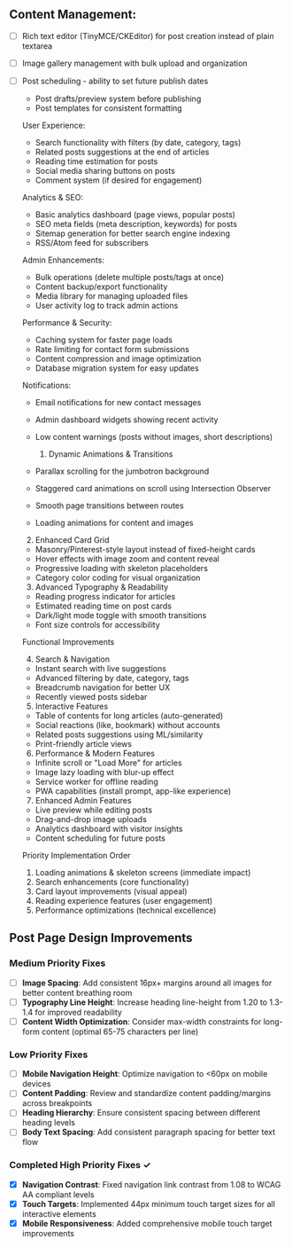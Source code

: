 ## Content Management:
- [ ] Rich text editor (TinyMCE/CKEditor) for post creation instead of plain textarea
- [ ] Image gallery management with bulk upload and organization
- [ ] Post scheduling - ability to set future publish dates
  - Post drafts/preview system before publishing
  - Post templates for consistent formatting

  User Experience:
  - Search functionality with filters (by date, category, tags)
  - Related posts suggestions at the end of articles
  - Reading time estimation for posts
  - Social media sharing buttons on posts
  - Comment system (if desired for engagement)

  Analytics & SEO:
  - Basic analytics dashboard (page views, popular posts)
  - SEO meta fields (meta description, keywords) for posts
  - Sitemap generation for better search engine indexing
  - RSS/Atom feed for subscribers

  Admin Enhancements:
  - Bulk operations (delete multiple posts/tags at once)
  - Content backup/export functionality
  - Media library for managing uploaded files
  - User activity log to track admin actions

  Performance & Security:
  - Caching system for faster page loads
  - Rate limiting for contact form submissions
  - Content compression and image optimization
  - Database migration system for easy updates

  Notifications:
  - Email notifications for new contact messages
  - Admin dashboard widgets showing recent activity
  - Low content warnings (posts without images, short descriptions)

    1. Dynamic Animations & Transitions

  - Parallax scrolling for the jumbotron background
  - Staggered card animations on scroll using Intersection Observer
  - Smooth page transitions between routes
  - Loading animations for content and images

  2. Enhanced Card Grid

  - Masonry/Pinterest-style layout instead of fixed-height cards
  - Hover effects with image zoom and content reveal
  - Progressive loading with skeleton placeholders
  - Category color coding for visual organization

  3. Advanced Typography & Readability

  - Reading progress indicator for articles
  - Estimated reading time on post cards
  - Dark/light mode toggle with smooth transitions
  - Font size controls for accessibility

  Functional Improvements

  4. Search & Navigation

  - Instant search with live suggestions
  - Advanced filtering by date, category, tags
  - Breadcrumb navigation for better UX
  - Recently viewed posts sidebar

  5. Interactive Features

  - Table of contents for long articles (auto-generated)
  - Social reactions (like, bookmark) without accounts
  - Related posts suggestions using ML/similarity
  - Print-friendly article views

  6. Performance & Modern Features

  - Infinite scroll or "Load More" for articles
  - Image lazy loading with blur-up effect
  - Service worker for offline reading
  - PWA capabilities (install prompt, app-like experience)

  7. Enhanced Admin Features

  - Live preview while editing posts
  - Drag-and-drop image uploads
  - Analytics dashboard with visitor insights
  - Content scheduling for future posts

  Priority Implementation Order

  1. Loading animations & skeleton screens (immediate impact)
  2. Search enhancements (core functionality)
  3. Card layout improvements (visual appeal)
  4. Reading experience features (user engagement)
  5. Performance optimizations (technical excellence)

## Post Page Design Improvements

### Medium Priority Fixes
- [ ] **Image Spacing**: Add consistent 16px+ margins around all images for better content breathing room
- [ ] **Typography Line Height**: Increase heading line-height from 1.20 to 1.3-1.4 for improved readability
- [ ] **Content Width Optimization**: Consider max-width constraints for long-form content (optimal 65-75 characters per line)

### Low Priority Fixes  
- [ ] **Mobile Navigation Height**: Optimize navigation to <60px on mobile devices
- [ ] **Content Padding**: Review and standardize content padding/margins across breakpoints
- [ ] **Heading Hierarchy**: Ensure consistent spacing between different heading levels
- [ ] **Body Text Spacing**: Add consistent paragraph spacing for better text flow

### Completed High Priority Fixes ✓
- [x] **Navigation Contrast**: Fixed navigation link contrast from 1.08 to WCAG AA compliant levels
- [x] **Touch Targets**: Implemented 44px minimum touch target sizes for all interactive elements
- [x] **Mobile Responsiveness**: Added comprehensive mobile touch target improvements